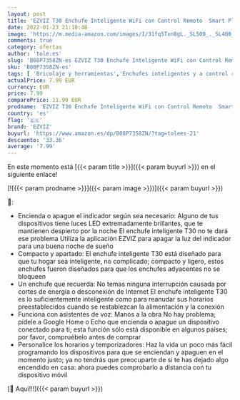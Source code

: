 ```yaml
---
layout: post
title: 'EZVIZ T30 Enchufe Inteligente WiFi con Control Remoto  Smart Plug Mini Tamaño sin Necesidad de Concentrador  Funciona con Móvil  Compatible con Alexa  Amazon Echo & Google Home  Blanco'
date: 2022-01-23 21:10:48
image: 'https://m.media-amazon.com/images/I/31fq5Txn8gL._SL500_._SL400_.jpg'
comments: true
category: ofertas
author: 'tole.es'
slug: 'B08P7358ZN-es EZVIZ T30 Enchufe Inteligente WiFi con Control Remoto...'
sku: 'B08P7358ZN-es'
tags: [ 'Bricolaje y herramientas','Enchufes inteligentes y a control remoto','Enchufes y accesorios','Instalación eléctrica','alexa','amazon','echo','enchufe','ezviz','google','home','inteligente', ]
actualPrice: 7.99 EUR
currency: EUR
price: 7.99
comparePrice: 11.99 EUR
prodname: 'EZVIZ T30 Enchufe Inteligente WiFi con Control Remoto  Smart Plug Mini Tamaño sin Necesidad de Concentrador  Funciona con Móvil  Compatible con Alexa  Amazon Echo & Google Home  Blanco'
country: 'es'
flag: '🇪🇸'
brand: 'EZVIZ'
buyurl: 'https://www.amazon.es/dp/B08P7358ZN/?tag=tolees-21'
descuento: '33.36'
average: '7.99'
---
```


En este momento está [{{< param title >}}]({{< param buyurl >}}) en el siguiente enlace!

[![{{< param prodname >}}]({{< param image >}})]({{< param buyurl >}})

🔎:

- Encienda o apague el indicador según sea necesario: Alguno de tus dispositivos tiene luces LED extremadamente brillantes, que te mantienen despierto por la noche El enchufe inteligente T30 no te dará ese problema Utiliza la aplicación EZVIZ para apagar la luz del indicador para una buena noche de sueño
- Compacto y apartado: El enchufe inteligente T30 está diseñado para que tu hogar sea inteligente, no complicado; compacto y ligero, estos enchufes fueron diseñados para que los enchufes adyacentes no se bloqueen
- Un enchufe que recuerda: No temas ninguna interrupción causada por cortes de energía o desconexión de Internet El enchufe inteligente T30 es lo suficientemente inteligente como para reanudar sus horarios preestablecidos cuando se restablezcan la alimentación y la conexión
- Funciona con asistentes de voz: Manos a la obra No hay problema; pídele a Google Home o Echo que encienda o apague un dispositivo conectado para ti; esta función sólo está disponible en algunos países; por favor, compruébelo antes de comprar
- Personalice los horarios y temporizadores: Haz la vida un poco más fácil programando los dispositivos para que se enciendan y apaguen en el momento justo; ya no tendrás que preocuparte de si te has dejado algo encendido en casa: ahora puedes comprobarlo a distancia con tu dispositivo móvil

[🛒 Aquí!!!]({{< param buyurl >}})
